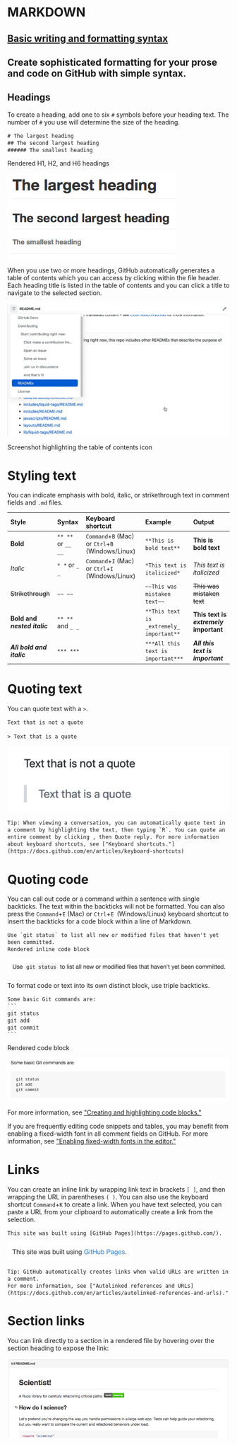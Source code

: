 
# MARKDOWN
## [Basic writing and formatting syntax](https://docs.github.com/en/get-started/writing-on-github/getting-started-with-writing-and-formatting-on-github/basic-writing-and-formatting-syntax)
## Create sophisticated formatting for your prose and code on GitHub with simple syntax.
## Headings
To create a heading, add one to six `#` symbols before your heading text. The number of `#` you use will determine the size of the heading.

```
# The largest heading
## The second largest heading
###### The smallest heading
```
Rendered H1, H2, and H6 headings

![Headings](./image/headings-rendered.png)

When you use two or more headings, GitHub automatically generates a table of contents which you can access by clicking  within the file header. Each heading title is listed in the table of contents and you can click a title to navigate to the selected section.

![headings](./image/headings_toc.png)

Screenshot highlighting the table of contents icon

# Styling text
You can indicate emphasis with bold, italic, or strikethrough text in comment fields and `.md` files.

|Style	|Syntax	|Keyboard shortcut	|Example	|Output|
|:------ |:------|:------ |:------ |:------|
|**Bold**|	`** **` or `__ __	`|`Command`+`B` (Mac) or `Ctrl`+`B` (Windows/Linux)	|`**This is bold text**`|	**This is bold text** |
|*Italic*|`* *` or `_ _`| `Command`+`I` (Mac) or `Ctrl`+`I` (Windows/Linux) | `*This text is italicized*` | *This text is italicized* |
|~~Strikethrough~~|`~~ ~~`|  | `~~This was mistaken text~~` | ~~This was mistaken text~~ |
|**Bold and _nested italic_**| `** **` and `_ _` |  | `**This text is _extremely_ important**` | **This text is _extremely_ important** |
|***All bold and italic***| `*** ***` |  | `***All this text is important***` | ***All this text is important*** |

# Quoting text
You can quote text with a `>`.
```
Text that is not a quote

> Text that is a quote
```

![Quoting text](./image/quoted-text-rendered.png)


```
Tip: When viewing a conversation, you can automatically quote text in a comment by highlighting the text, then typing `R`. You can quote an entire comment by clicking , then Quote reply. For more information about keyboard shortcuts, see ["Keyboard shortcuts."](https://docs.github.com/en/articles/keyboard-shortcuts)
```
# Quoting code
You can call out code or a command within a sentence with single backticks. 
The text within the backticks will not be formatted. 
You can also press the `Command`+`E` (Mac) or `Ctrl`+`E `(Windows/Linux) keyboard shortcut to insert the backticks for a code block within a line of Markdown.
```
Use `git status` to list all new or modified files that haven't yet been committed.
Rendered inline code block
```
![Quoting code](./image/inline-code-rendered.png)

To format code or text into its own distinct block, use triple backticks.

````
Some basic Git commands are:
```
git status
git add
git commit
```

````

Rendered code block

![code-block-rendered](./image/code-block-rendered.png)

For more information, see ["Creating and highlighting code blocks."](https://docs.github.com/en/articles/creating-and-highlighting-code-blocks)

If you are frequently editing code snippets and tables, you may benefit from enabling a fixed-width font in all comment fields on GitHub. 
For more information, see ["Enabling fixed-width fonts in the editor."](https://docs.github.com/en/github/writing-on-github/getting-started-with-writing-and-formatting-on-github/about-writing-and-formatting-on-github#enabling-fixed-width-fonts-in-the-editor)

# Links
You can create an inline link by wrapping link text in brackets `[ ]`, and then wrapping the URL in parentheses `( )`. 
You can also use the keyboard shortcut `Command`+`K` to create a link. 
When you have text selected, you can paste a URL from your clipboard to automatically create a link from the selection.

```
This site was built using [GitHub Pages](https://pages.github.com/).
```
![Links](./image/link-rendered.png)

```
Tip: GitHub automatically creates links when valid URLs are written in a comment. 
For more information, see ["Autolinked references and URLs](https://docs.github.com/en/articles/autolinked-references-and-urls)."
```

# Section links
You can link directly to a section in a rendered file by hovering over the section heading to expose the link:

![Section link within the README file for the github/scientist repository](./image/readme-links.png)

